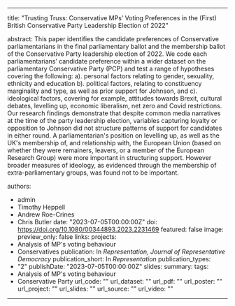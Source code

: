 ---
title: "Trusting Truss: Conservative MPs’ Voting Preferences in the (First) British Conservative Party Leadership Election of 2022"

abstract: This paper identifies the candidate preferences of Conservative parliamentarians in the final parliamentary ballot and the membership ballot of the Conservative Party leadership election of 2022. We code each parliamentarians’ candidate preference within a wider dataset on the parliamentary Conservative Party (PCP) and test a range of hypotheses covering the following: a). personal factors relating to gender, sexuality, ethnicity and education b). political factors, relating to constituency marginality and type, as well as prior support for Johnson, and c). ideological factors, covering for example, attitudes towards Brexit, cultural debates, levelling up, economic liberalism, net zero and Covid restrictions. Our research findings demonstrate that despite common media narratives at the time of the party leadership election, variables capturing loyalty or opposition to Johnson did not structure patterns of support for candidates in either round. A parliamentarian's position on levelling up, as well as the UK's membership of, and relationship with, the European Union (based on whether they were remainers, leavers, or a member of the European Research Group) were more important in structuring support. However broader measures of ideology, as evidenced through the membership of extra-parliamentary groups, was found not to be important.

authors:
- admin
- Timothy Heppell
- Andrew Roe-Crines
- Chris Butler
date: "2023-07-05T00:00:00Z"
doi: https://doi.org/10.1080/00344893.2023.2231469
featured: false
image:
  preview_only: false
links:
projects:
- Analysis of MP's voting behaviour
- Conservatives
publication: In *Representation, Journal of Representative Democracy*
publication_short: In *Representation*
publication_types:
- "2"
publishDate: "2023-07-05T00:00:00Z"
slides: 
summary:
tags:
- Analysis of MP's voting behaviour
- Conservative Party
url_code: ""
url_dataset: ""
url_pdf: ""
url_poster: ""
url_project: ""
url_slides: ""
url_source: ""
url_video: ""
------